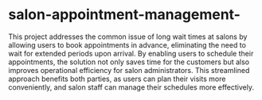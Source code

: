 # salon-appointment-management-
This project addresses the common issue of long wait times at salons by allowing users to book appointments in advance, eliminating the need to wait for extended periods upon arrival. By enabling users to schedule their appointments, the solution not only saves time for the customers but also improves operational efficiency for salon administrators. This streamlined approach benefits both parties, as users can plan their visits more conveniently, and salon staff can manage their schedules more effectively.

